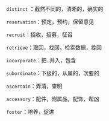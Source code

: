 `distinct` ：截然不同的，清晰的，确实的

`reservation`：预定，预约，保留意见

`recruit`：招收，招募，征召

`retrieve`：取回，找回，检索数据，挽回

`incorporate`：把..并入，包含

`subordinate`：下级的，从属的，次要的

`ascertain`：弄清，查明

`accessory`：配件，附属品，配饰，帮凶

`foster`：培养，促进